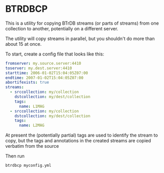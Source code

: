 # BTRDBCP

This is a utility for copying BTrDB streams (or parts of streams) from one collection to another, potentially on a different server.

The utility will copy streams in parallel, but you shouldn't do more than about 15 at once.

To start, create a config file that looks like this:

```yaml
fromserver: my.source.server:4410
toserver: my.dest.server:4410
starttime: 2006-01-02T15:04:05Z07:00
endtime: 2007-01-02T15:04:05Z07:00
abortifexists: true
streams:
  - srccollection: my/collection
    dstcollection: my/dest/collection
    tags:
      name: L1MAG
  - srccollection: my/collection
    dstcollection: my/dest/collection
    tags:
      name: L2MAG
```

At present the (potentially partial) tags are used to identify the stream to copy, but the tags and annotations in the created streams are copied verbatim from the source

Then run

```bash
btrdbcp myconfig.yml
```
